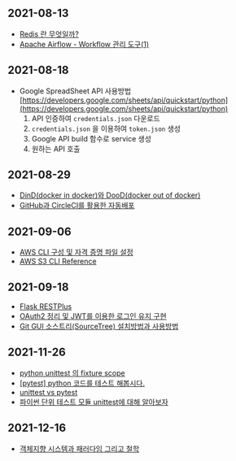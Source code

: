 ## 2021-08-13

- [Redis 란 무엇일까?](https://velog.io/@hyeondev/Redis-%EB%9E%80-%EB%AC%B4%EC%97%87%EC%9D%BC%EA%B9%8C)
- [Apache Airflow - Workflow 관리 도구(1)](https://zzsza.github.io/data/2018/01/04/airflow-1/)

## 2021-08-18

- Google SpreadSheet API 사용방법 [https://developers.google.com/sheets/api/quickstart/python](https://developers.google.com/sheets/api/quickstart/python)
    1. API 인증하여 `credentials.json` 다운로드 
    2. `credentials.json` 을 이용하여 `token.json` 생성
    3. Google API build 함수로 service 생성
    4. 원하는 API 호출

## 2021-08-29

- [DinD(docker in docker)와 DooD(docker out of docker)](https://aidanbae.github.io/code/docker/dinddood/)
- [GitHub과 CircleCI를 활용한 자동배포](https://dkant.net/2019/06/25/circleci01/)

## 2021-09-06

- [AWS CLI 구성 및 자격 증명 파일 설정](https://docs.aws.amazon.com/ko_kr/cli/latest/userguide/cli-configure-files.html)
- [AWS S3 CLI Reference](https://docs.aws.amazon.com/cli/latest/reference/s3/)

## 2021-09-18

- [Flask RESTPlus](https://flask-restplus.readthedocs.io/en/stable/api.html)
- [OAuth2 정리 및 JWT를 이용한 로그인 유지 구현](https://messycode.tistory.com/58)
- [Git GUI 소스트리(SourceTree) 설치방법과 사용방법](https://uxgjs.tistory.com/181)

## 2021-11-26

- [python unittest 의 fixture scope](https://dev.to/ddangdol/python-unittest-fixture-scope-593a)
- [[pytest] python 코드를 테스트 해봅시다.](https://binux.tistory.com/47)
- [unittest vs pytest](https://www.bangseongbeom.com/unittest-vs-pytest.html)
- [파이썬 단위 테스트 모듈 unittest에 대해 알아보자](https://sjquant.tistory.com/11)

## 2021-12-16

- [객체지향 시스템과 패러다임 그리고 철학](https://black7375.tistory.com/86)
